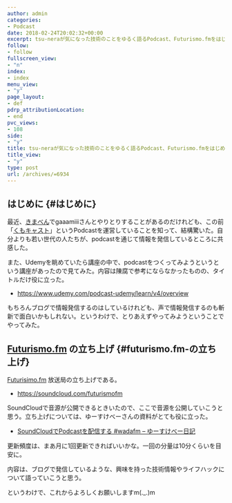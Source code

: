 ```yaml
---
author: admin
categories:
- Podcast
date: 2018-02-24T20:02:32+00:00
excerpt: tsu-neraが気になった技術のことをゆるく語るPodcast、Futurismo.fmをはじめました
follow:
- follow
fullscreen_view:
- "n"
index:
- index
menu_view:
- "y"
page_layout:
- def
pdrp_attributionLocation:
- end
pvc_views:
- 108
side:
- "y"
title: tsu-neraが気になった技術のことをゆるく語るPodcast、Futurismo.fmをはじめました
title_view:
- "y"
type: post
url: /archives/=6934
---
```


## はじめに {#はじめに}

最近、[きまべん][1]でgaaamiiiさんとやりとりすることがあるのだけれども、この前「[くもキャスト][2]」というPodcastを運営していることを知って、結構驚いた。自分よりも若い世代の人たちが、podcastを通じて情報を発信しているところに共感した。

また、Udemyを眺めていたら講座の中で、podcastをつくってみようというという講座があったので見てみた。内容は陳腐で参考にならなかったものの、タイトルだけ役に立った。

  * <https://www.udemy.com/podcast-udemy/learn/v4/overview>

もちろんブログで情報発信するのはしているけれども、声で情報発信するのも斬新で面白いかもしれない。というわけで、とりあえずやってみようということでやってみた。

## [Futurismo.fm][3] の立ち上げ {#futurismo.fm-の立ち上げ}

[Futurisimo.fm][3] 放送局の立ち上げである。

  * <https://soundcloud.com/futurismofm>

SoundCloudで音源が公開できるときいたので、ここで音源を公開していこうと思う。立ち上げについては、ゆーすけべーさんの資料がとても役に立った。

  * [SoundCloudでPodcastを配信する #wadafm &#8211; ゆーすけべー日記][4]

更新頻度は、まあ月に1回更新できればいいかな。一回の分量は10分くらいを目安に。

内容は、ブログで発信しているような、興味を持った技術情報やライフハックについて語っていこうと思う。

というわけで、これからよろしくお願いしますm(._.)m

 [1]: https://scrapbox.io/kimaben
 [2]: http://kumocast.jp/
 [3]: https://soundcloud.com/futurismofm
 [4]: http://blog.yusuke.be/entry/2015/11/22/104734